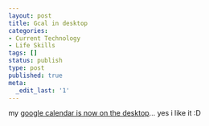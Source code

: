 ```yaml
---
layout: post
title: Gcal in desktop
categories:
- Current Technology
- Life Skills
tags: []
status: publish
type: post
published: true
meta:
  _edit_last: '1'
---
```

my <a href="http://desktop.google.com/plugins/i/gdcalendar.html">google calendar is now on the desktop</a>... yes i like it :D
